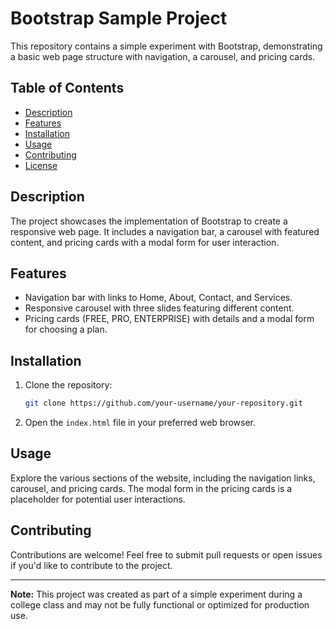 # Bootstrap Sample Project

This repository contains a simple experiment with Bootstrap, demonstrating a basic web page structure with navigation, a carousel, and pricing cards.

## Table of Contents
- [Description](#description)
- [Features](#features)
- [Installation](#installation)
- [Usage](#usage)
- [Contributing](#contributing)
- [License](#license)

## Description
The project showcases the implementation of Bootstrap to create a responsive web page. It includes a navigation bar, a carousel with featured content, and pricing cards with a modal form for user interaction.

## Features
- Navigation bar with links to Home, About, Contact, and Services.
- Responsive carousel with three slides featuring different content.
- Pricing cards (FREE, PRO, ENTERPRISE) with details and a modal form for choosing a plan.

## Installation
1. Clone the repository:
    ```bash
    git clone https://github.com/your-username/your-repository.git
    ```
2. Open the `index.html` file in your preferred web browser.

## Usage
Explore the various sections of the website, including the navigation links, carousel, and pricing cards. The modal form in the pricing cards is a placeholder for potential user interactions.

## Contributing
Contributions are welcome! Feel free to submit pull requests or open issues if you'd like to contribute to the project.

---

**Note:** This project was created as part of a simple experiment during a college class and may not be fully functional or optimized for production use.
